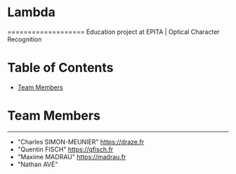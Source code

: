 # Lambda
===================
Education project at EPITA | Optical Character Recognition

# Table of Contents
* [Team Members](#team-members)

# <a name="team-members"></a>Team Members
-------------
* "Charles SIMON-MEUNIER" <https://draze.fr>
* "Quentin FISCH" <https://qfisch.fr>
* "Maxime MADRAU" <https://madrau.fr>
* "Nathan AVÉ"
